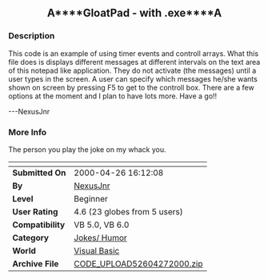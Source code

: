 ﻿<div align="center">

## A\*\*\*\*GloatPad \- with \.exe\*\*\*\*A


</div>

### Description

This code is an example of using timer events and controll arrays. What this file does is displays different messages at different intervals on the text area of this notepad like application. They do not activate (the messages) until a user types in the screen. A user can specify which messages he/she wants shown on screen by pressing F5 to get to the controll box. There are a few options at the moment and I plan to have lots more. Have a go!!

---NexusJnr
 
### More Info
 
The person you play the joke on my whack you.


<span>             |<span>
---                |---
**Submitted On**   |2000-04-26 16:12:08
**By**             |[NexusJnr](https://github.com/Planet-Source-Code/PSCIndex/blob/master/ByAuthor/nexusjnr.md)
**Level**          |Beginner
**User Rating**    |4.6 (23 globes from 5 users)
**Compatibility**  |VB 5\.0, VB 6\.0
**Category**       |[Jokes/ Humor](https://github.com/Planet-Source-Code/PSCIndex/blob/master/ByCategory/jokes-humor__1-40.md)
**World**          |[Visual Basic](https://github.com/Planet-Source-Code/PSCIndex/blob/master/ByWorld/visual-basic.md)
**Archive File**   |[CODE\_UPLOAD52604272000\.zip](https://github.com/Planet-Source-Code/nexusjnr-a-gloatpad-with-exe-a__1-7621/archive/master.zip)









